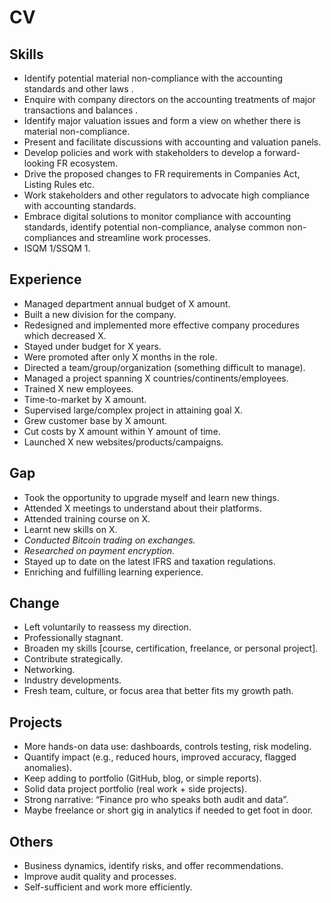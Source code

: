 # CV 

## Skills
-   Identify potential material non-compliance with the accounting standards and other laws . 
-   Enquire with company directors on the accounting treatments of major transactions and balances .
-   Identify major valuation issues and form a view on whether there is material non-compliance.
-   Present and facilitate discussions with accounting and valuation panels.
-   Develop policies and work with stakeholders to develop a forward-looking FR ecosystem.
-   Drive the proposed changes to FR requirements in Companies Act, Listing Rules etc.
-   Work stakeholders and other regulators to advocate high compliance with accounting standards.
-   Embrace digital solutions to monitor compliance with accounting standards, identify potential non-compliance, analyse common non-compliances and streamline work processes.
-   ISQM 1/SSQM 1.
    
## Experience
-   Managed department annual budget of X amount. 
-   Built a new division for the company.
-   Redesigned and implemented more effective company procedures which decreased X.
-   Stayed under budget for X years.
-   Were promoted after only X months in the role.
-   Directed a team/group/organization (something difficult to manage).
-   Managed a project spanning X countries/continents/employees.
-   Trained X new employees.
-   Time-to-market by X amount.
-   Supervised large/complex project in attaining goal X.
-   Grew customer base by X amount.
-   Cut costs by X amount within Y amount of time.
-   Launched X new websites/products/campaigns.

## Gap
-   Took the opportunity to upgrade myself and learn new things.
-   Attended X meetings to understand about their platforms.
-   Attended training course on X.
-   Learnt new skills on X.
-   _Conducted Bitcoin trading on exchanges._
-   _Researched on payment encryption._
-   Stayed up to date on the latest IFRS and taxation regulations.
-   Enriching and fulfilling learning experience.

## Change
-   Left voluntarily to reassess my direction.
-   Professionally stagnant.
-   Broaden my skills \[course, certification, freelance, or personal project\]. 
-   Contribute strategically.
-   Networking. 
-   Industry developments.
-   Fresh team, culture, or focus area that better fits my growth path.

## Projects
-   More hands-on data use: dashboards, controls testing, risk modeling.
-   Quantify impact (e.g., reduced hours, improved accuracy, flagged anomalies).
-   Keep adding to portfolio (GitHub, blog, or simple reports).
-   Solid data project portfolio (real work + side projects).
-   Strong narrative: “Finance pro who speaks both audit and data”.
-   Maybe freelance or short gig in analytics if needed to get foot in door.
    
## Others
-   Business dynamics, identify risks, and offer recommendations.
-   Improve audit quality and processes.
-   Self-sufficient and work more efficiently.